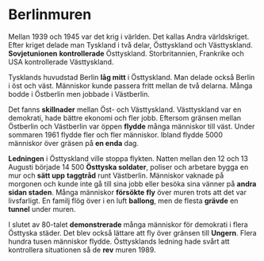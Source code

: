 # Berlinmuren

Mellan 1939 och 1945 var det krig i världen. Det kallas Andra världskriget. Efter kriget delade man Tyskland i två delar, Östtyskland och Västtyskland. **Sovjetunionen** **kontrollerade**  Östtyskland. Storbritannien, Frankrike och USA kontrollerade Västtyskland.

Tysklands huvudstad Berlin **låg mitt** i Östtyskland. Man delade också Berlin i öst och väst. Människor kunde passera fritt mellan de två delarna. Många bodde i Östberlin men jobbade i Västberlin.

Det fanns **skillnader** mellan Öst- och Västtyskland. Västtyskland var en demokrati, hade bättre ekonomi och fler jobb. Eftersom gränsen mellan Östberlin och Västberlin var öppen **flydde** många människor till väst. Under sommaren 1961 flydde fler och fler människor. Ibland flydde 5000 människor över gräsen på **en enda** dag.

**Ledningen** i Östtyskland ville stoppa flykten. Natten mellan den 12 och 13 Augusti började 14 500 **Östtyska soldater**, poliser och arbetare bygga en mur och **sätt upp** **taggtråd** runt Västberlin. Människor vaknade på morgonen och kunde inte gå till sina jobb eller besöka sina vänner på **andra sidan staden**. Många människor **försökte** **fly** över muren trots att det var livsfarligt. En familj flög över i en luft **ballong**, men de flesta **grävde** en **tunnel** under muren.

I slutet av 80-talet **demonstrerade** många människor för demokrati i flera Östtyska städer. Det blev också lättare att fly över gränsen till **Ungern**. Flera hundra tusen människor flydde. Östtysklands ledning hade svårt att kontrollera situationen så de **rev** muren 1989.

<!--stackedit_data:
eyJoaXN0b3J5IjpbMTY4MDQxNDY5Nyw0MTI0MjA3NzUsMTMxNT
I1MzY3N119
-->